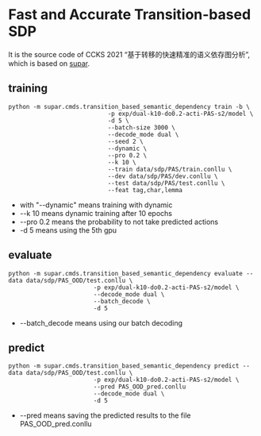# Fast and Accurate Transition-based SDP

It is the source code of CCKS 2021 “基于转移的快速精准的语义依存图分析”, which is based on [supar](https://github.com/yzhangcs/parser).

## training

```shell
python -m supar.cmds.transition_based_semantic_dependency train -b \
                            -p exp/dual-k10-do0.2-acti-PAS-s2/model \
                            -d 5 \
                            --batch-size 3000 \
                            --decode_mode dual \
                            --seed 2 \
                            --dynamic \
                            --pro 0.2 \
                            --k 10 \
                            --train data/sdp/PAS/train.conllu \
                            --dev data/sdp/PAS/dev.conllu \
                            --test data/sdp/PAS/test.conllu \
                            --feat tag,char,lemma
```

* with "--dynamic" means training with dynamic
* --k 10 means dynamic training after 10 epochs
* --pro 0.2 means the probability to not take predicted actions
* -d 5 means using the 5th gpu

## evaluate

```shell
python -m supar.cmds.transition_based_semantic_dependency evaluate --data data/sdp/PAS_OOD/test.conllu \
                        -p exp/dual-k10-do0.2-acti-PAS-s2/model \
                        --decode_mode dual \
                        --batch_decode \
                        -d 5
```

* --batch_decode means using our batch decoding

## predict

```shell
python -m supar.cmds.transition_based_semantic_dependency predict --data data/sdp/PAS_OOD/test.conllu \
                        -p exp/dual-k10-do0.2-acti-PAS-s2/model \
                        --pred PAS_OOD_pred.conllu
                        --decode_mode dual \
                        -d 5
```

* --pred means saving the predicted results to the file PAS_OOD_pred.conllu

